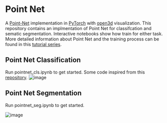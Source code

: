 # Point Net
A [Point-Net](https://arxiv.org/pdf/1612.00593.pdf) implementation in [PyTorch](https://pytorch.org/) with [open3d](http://www.open3d.org/docs/release/getting_started.html) visualization. This repository contains an implmentation of Point Net for classifcation and sematic segmentation. Interactive notebooks show how train for either task. More detailed information about Point Net and the training process can be found in this [tutorial series](https://medium.com/@itberrios6/point-net-from-scratch-78935690e496).

## Point Net Classification
Run pointnet_cls.ipynb to get started. Some code inspired from this [repository](https://github.com/isl-org/Open3D-PointNet). 
![image](https://user-images.githubusercontent.com/60835780/207190365-1ec5d557-69dc-4bb3-b74f-12ac256ae070.png)

## Point Net Segmentation
Run pointnet_seg.ipynb to get started.

![image](https://user-images.githubusercontent.com/60835780/208414214-d341c084-ae4c-422e-8cee-6a0a91e40bf8.png)
